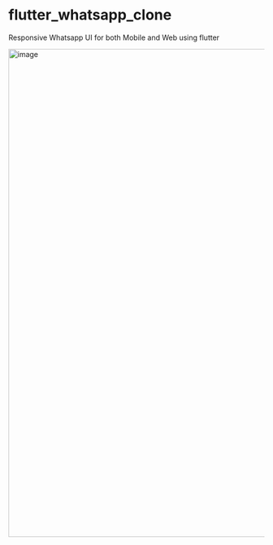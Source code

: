 # flutter_whatsapp_clone

Responsive Whatsapp UI for both Mobile and Web using flutter

<img width="960" alt="image" src="https://user-images.githubusercontent.com/114337820/208952996-baffd006-21d1-4a44-ade5-c6ca390ff20c.png">


